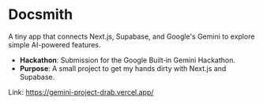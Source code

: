 # Docsmith

A tiny app that connects Next.js, Supabase, and Google's Gemini to explore simple AI-powered features.

- **Hackathon**: Submission for the Google Built‑in Gemini Hackathon.
- **Purpose**: A small project to get my hands dirty with Next.js and Supabase.


Link: https://gemini-project-drab.vercel.app/
